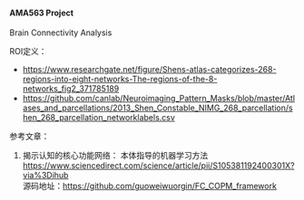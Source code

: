 #### AMA563 Project
Brain Connectivity Analysis

ROI定义：<br>
- https://www.researchgate.net/figure/Shens-atlas-categorizes-268-regions-into-eight-networks-The-regions-of-the-8-networks_fig2_371785189 <br>
- https://github.com/canlab/Neuroimaging_Pattern_Masks/blob/master/Atlases_and_parcellations/2013_Shen_Constable_NIMG_268_parcellation/shen_268_parcellation_networklabels.csv

参考文章：

1. 揭示认知的核心功能网络： 本体指导的机器学习方法
https://www.sciencedirect.com/science/article/pii/S105381192400301X?via%3Dihub <br>
源码地址：https://github.com/guoweiwuorgin/FC_COPM_framework
